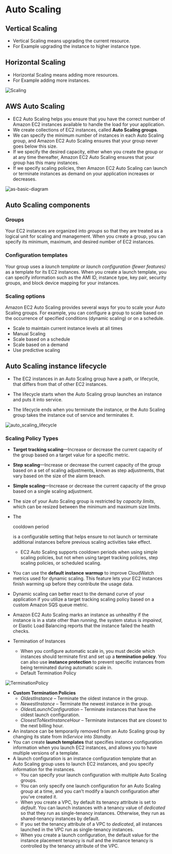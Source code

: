 # Auto Scaling 

## Vertical Scaling 

- Vertical Scaling means upgrading the current resource.
- For Example upgrading the instance to higher instance type.

## Horizontal Scaling 

- Horizontal Scaling means adding more resources.
- For Example adding more instances.

![Scaling](/ec2/images/Scaling.PNG)

## AWS Auto Scaling

- EC2 Auto Scaling helps you ensure that you have the correct number of Amazon EC2 instances available to handle the load for your application. 
- We create collections of EC2 instances, called **Auto Scaling groups**.
- We can specify the minimum number of instances in each Auto Scaling group, and Amazon EC2 Auto Scaling ensures that your group never goes below this size. 
-  If we specify the desired capacity, either when you create the group or at any time thereafter, Amazon EC2 Auto Scaling ensures that your group has this many instances. 
- If we specify scaling policies, then Amazon EC2 Auto Scaling can launch or terminate instances as demand on your application increases or decreases.

![as-basic-diagram](/ec2/images/as-basic-diagram.png)

## Auto Scaling components

### **Groups**

Your EC2 instances are organized into *groups* so that they are treated as a logical unit for scaling and management. When you create a group, you can specify its minimum, maximum, and desired number of EC2 instances.

### Configuration templates

Your group uses a *launch template or launch configuration (fewer features)* as a template for its EC2 instances. When you create a launch template, you can specify information such as the AMI ID, instance type, key pair, security groups, and block device mapping for your instances.

### **Scaling options**

Amazon EC2 Auto Scaling provides several ways for you to scale your Auto Scaling groups. For example, you can configure a group to scale based on the occurrence of specified conditions (dynamic scaling) or on a schedule. 

- Scale to maintain current instance levels at all times
- Manual Scaling
- Scale based on a schedule
- Scale based on a demand
- Use predictive scaling

## Auto Scaling instance lifecycle

- The EC2 instances in an Auto Scaling group have a path, or lifecycle, that differs from that of other EC2 instances.

- The lifecycle starts when the Auto Scaling group launches an instance and puts it into service. 

- The lifecycle ends when you terminate the instance, or the Auto Scaling group takes the instance out of service and terminates it.

  

![auto_scaling_lifecycle](/ec2/images/auto_scaling_lifecycle.png)



### Scaling Policy Types

- **Target tracking scaling**—Increase or decrease the current capacity of the group based on a target value for a specific metric.
- **Step scaling**—Increase or decrease the current capacity of the group based on a set of scaling adjustments, known as step adjustments, that vary based on the size of the alarm breach.
- **Simple scaling**—Increase or decrease the current capacity of the group based on a single scaling adjustment.

- The size of your Auto Scaling group is restricted by *capacity limits*, which can be resized between the minimum and maximum size limits.

- The 

  cooldown period

   is a configurable setting that helps ensure to not launch or terminate additional instances before previous scaling activities take effect.

  - EC2 Auto Scaling supports cooldown periods when using simple scaling policies, but not when using target tracking policies, step scaling policies, or scheduled scaling.

- You can use the **default instance** **warmup** to improve CloudWatch metrics used for dynamic scaling. This feature lets your EC2 instances finish warming up before they contribute the usage data.

- Dynamic scaling can better react to the demand curve of your application if you utilize a target tracking scaling policy based on a custom Amazon SQS queue metric.

- Amazon EC2 Auto Scaling marks an instance as unhealthy if the instance is in a state other than *running*, the system status is *impaired*, or Elastic Load Balancing reports that the instance failed the health checks.

- Termination of Instances

  - When you configure automatic scale in, you must decide which instances should terminate first and set up a **termination policy**. You can also use **instance protection** to prevent specific instances from being terminated during automatic scale in.
  - Default Termination Policy

![TerminationPolicy](/ec2/images/TerminationPolicy.png)

- **Custom Termination Policies**
  - *OldestInstance* – Terminate the oldest instance in the group.
  - *NewestInstance* – Terminate the newest instance in the group.
  - *OldestLaunchConfiguration* – Terminate instances that have the oldest launch configuration.
  - *ClosestToNextInstanceHour* – Terminate instances that are closest to the next billing hour.
- An instance can be temporarily removed from an Auto Scaling group by changing its state from *InService* into *Standby.*
- You can create **launch templates** that specifies instance configuration information when you launch EC2 instances, and allows you to have multiple versions of a template.
- A launch configuration is an instance configuration template that an Auto Scaling group uses to launch EC2 instances, and you specify information for the instances.
  - You can specify your launch configuration with multiple Auto Scaling groups.
  - You can only specify one launch configuration for an Auto Scaling group at a time, and you can’t modify a launch configuration after you’ve created it.
  - When you create a VPC, by default its tenancy attribute is set to *default*. You can launch instances with a tenancy value of *dedicated* so that they run as single-tenancy instances. Otherwise, they run as shared-tenancy instances by default.
  - If you set the tenancy attribute of a VPC to *dedicated*, all instances launched in the VPC run as single-tenancy instances.
  - When you create a launch configuration, the default value for the instance placement tenancy is *null* and the instance tenancy is controlled by the tenancy attribute of the VPC.
